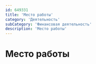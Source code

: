 ```yaml
---
id: 649331
title: 'Место работы'
category: 'Деятельность'
subCategory: 'Финансовая деятельность'
description: 'Место работы'
---
```


# Место работы
